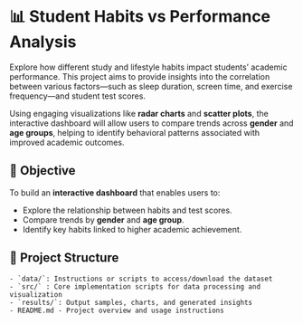 
# 📊 Student Habits vs Performance Analysis

Explore how different study and lifestyle habits impact students’ academic performance. This project aims to provide insights into the correlation between various factors—such as sleep duration, screen time, and exercise frequency—and student test scores.

Using engaging visualizations like **radar charts** and **scatter plots**, the interactive dashboard will allow users to compare trends across **gender** and **age groups**, helping to identify behavioral patterns associated with improved academic outcomes.

## 🎯 Objective

To build an **interactive dashboard** that enables users to:

* Explore the relationship between habits and test scores.
* Compare trends by **gender** and **age group**.
* Identify key habits linked to higher academic achievement.

## 📁 Project Structure

```
- `data/`: Instructions or scripts to access/download the dataset  
- `src/` : Core implementation scripts for data processing and visualization  
- `results/`: Output samples, charts, and generated insights  
- README.md - Project overview and usage instructions  
```







